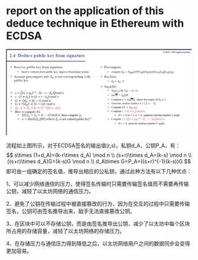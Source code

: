 # report on the application of this deduce technique in Ethereum with ECDSA

![image-20230703214702471](.\md_image\process.png)

流程如上图所示，对于ECDSA签名的输出值(r,s)，私钥d_A，公钥P_A，有：
$$
s\times (1+d_A)=(k-r\times d_A) \mod n \\
(s+r)\times d_A=(k-s) \mod n \\
((s+r)\times d_A)G=(k-s)G \mod n \\
d_A\times G=P_A=((s+r)^{-1}(k-s))G
$$
即可由一组确定的签名值，推导出相应的公私钥，通过此种方法有以下几种优点：

1、可以减少网络通信的压力，使得签名传输时只需要传输签名值而不需要再传输公钥，减轻了以太坊网络的通信压力。

2、避免了公钥在传输过程中被直接篡改的行为，因为在交互的过程中只需要传输签名，公钥可由签名推导出来，敌手无法直接篡改公钥。

3、在区块中可以不存储公钥，而是由签名推导出公钥，减少了以太坊中每个区块所占用的存储容量，减轻了以太坊网络的存储压力。

4、在存储压力与通信压力得到降低之后，以太坊网络用户之间的数据同步会变得更加容易。
